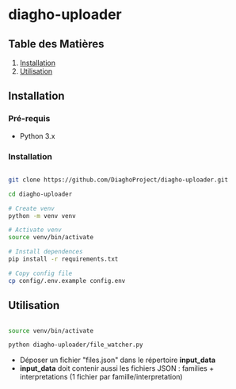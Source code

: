 # diagho-uploader


## Table des Matières

1. [Installation](#installation)
2. [Utilisation](#utilisation)

## Installation

### Pré-requis

- Python 3.x

### Installation

```bash

git clone https://github.com/DiaghoProject/diagho-uploader.git

cd diagho-uploader

# Create venv
python -m venv venv

# Activate venv
source venv/bin/activate

# Install dependences
pip install -r requirements.txt

# Copy config file
cp config/.env.example config.env

```


## Utilisation

```bash

source venv/bin/activate

python diagho-uploader/file_watcher.py 

```

- Déposer un fichier "files.json" dans le répertoire **input_data**
- **input_data** doit contenir aussi les fichiers JSON : families + interpretations (1 fichier par famille/interpretation)